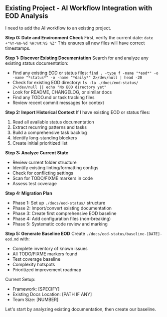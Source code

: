 ## Existing Project - AI Workflow Integration with EOD Analysis

I need to add the AI workflow to an existing project. 

**Step 0: Date and Environment Check**
First, verify the current date: `date +"%Y-%m-%d %H:%M:%S %Z"`
This ensures all new files will have correct timestamps.

**Step 1: Discover Existing Documentation**
Search for and analyze any existing status documentation:
- Find any existing EOD or status files: `find . -type f -name "*eod*" -o -name "*status*" -o -name "*daily*" 2>/dev/null | head -20`
- Check for existing EOD directory: `ls -la ./docs/eod-status/ 2>/dev/null || echo "No EOD directory yet"`
- Look for README, CHANGELOG, or similar docs
- Find any TODO.md or task tracking files
- Review recent commit messages for context

**Step 2: Import Historical Context**
If I have existing EOD or status files:
1. Read all available status documentation
2. Extract recurring patterns and tasks
3. Build a comprehensive task backlog
4. Identify long-standing blockers
5. Create initial prioritized list

**Step 3: Analyze Current State**
- Review current folder structure
- Identify existing linting/formatting configs
- Check for conflicting settings
- Scan for TODO/FIXME markers in code
- Assess test coverage

**Step 4: Migration Plan**
- Phase 1: Set up `./docs/eod-status/` structure
- Phase 2: Import/convert existing documentation
- Phase 3: Create first comprehensive EOD baseline
- Phase 4: Add configuration files (non-breaking)
- Phase 5: Systematic code review and marking

**Step 5: Generate Baseline EOD**
Create `./docs/eod-status/baseline-[DATE]-eod.md` with:
- Complete inventory of known issues
- All TODO/FIXME markers found
- Test coverage baseline
- Complexity hotspots
- Prioritized improvement roadmap

Current Setup:
- Framework: [SPECIFY]
- Existing Docs Location: [PATH IF ANY]
- Team Size: [NUMBER]

Let's start by analyzing existing documentation, then create our baseline.